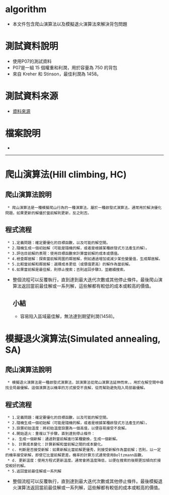 # algorithm
  * 本文件包含爬山演算法以及模擬退火演算法來解決背包問題
# 測試資料說明
  * 使用P07的測試資料
  * P07是一組 15 個權重和利潤，用於容量為 750 的背包
  * 來自 Kreher 和 Stinson，最佳利潤為 1458。
# 測試資料來源
  * [資料來源](https://people.sc.fsu.edu/~jburkardt/datasets/knapsack_01/knapsack_01.html)
# 檔案說明
  * 
******
# 爬山演算法(Hill climbing, HC)
  ## 爬山演算法說明
     * 爬山演算法是一種模擬爬山行為的一種演算法，屬於一種啟發式演算法，通常用於解決優化問題，如果更新的解優於當前解則更新，反之則否。
  ## 程式流程
     * 1.定義問題：確定要優化的目標函數，以及可能的解空間。
     * 2.隨機生成一個初始解（可能是隨機的解，或者是根據某種啟發式方法產生的解）。
     * 3.評估目前解的表現：使用目標函數來計算當前解的成本或價值。
     * 4.檢查鄰居解：探索當前解周圍的鄰居解，例如通過增加或減少某些變量值，生成鄰居解。
     * 5.比較當前解和鄰居解：選擇成本更低（或價值更高）的解作為當前解。
     * 6.如果當前解是最佳解，則停止搜索；否則返回步驟3，並繼續搜索。
* 整個流程可以反覆執行，直到達到最大迭代次數或其他停止條件。最後爬山演算法返回當前最佳解或一系列解，這些解都有較低的成本或較高的價值。
  ## 小結
     * 容易陷入區域最佳解，無法達到期望利潤(1458)。
# 模擬退火演算法(Simulated annealing, SA)
  ## 爬山演算法說明
     * 模擬退火演算法是一種啟發式演算法，該演算法從爬山演算法延伸而來，，用於在解空間中尋找全局最優解。這個演算法以機率的方式接受不良解，從而幫助避免陷入局部最優解。
  ## 程式流程
     * 1.定義問題：確定要優化的目標函數，以及可能的解空間。
     * 2.隨機生成一個初始解（可能是隨機的解，或者是根據某種啟發式方法產生的解）。
     * 3.設置初始溫度：將初始溫度設置為一個高值，以便容易接受不良解。
     * 4.開始退火：重複以下步驟，直到達到停止條件：
     * a. 生成一個新解：通過對當前解進行某種變換，生成一個新解。
     * b. 計算成本變化：計算新解和當前解之間的成本變化。
     * c. 判斷是否接受新解：如果新解比當前解更優秀，則接受新解作為當前解；否則，以一定的機率接受新解，即使它比當前解更差。機率的計算方式通常使用Boltzmann函數。
     * d. 更新溫度：使用方程式更新溫度。通常會將溫度降低，以便在搜索的後期更加傾向於接受較好的解。
     * 5.返回當前最佳解或一系列解
* 整個流程可以反覆執行，直到達到最大迭代次數或其他停止條件。最後模擬退火演算法返回當前最佳解或一系列解，這些解都有較低的成本或較高的價值。 

